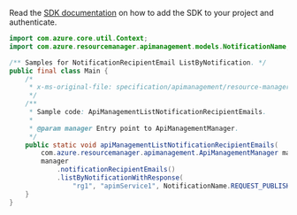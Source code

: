 Read the [SDK documentation](https://github.com/Azure/azure-sdk-for-java/blob/azure-resourcemanager-apimanagement_1.0.0-beta.3/sdk/apimanagement/azure-resourcemanager-apimanagement/README.md) on how to add the SDK to your project and authenticate.

```java
import com.azure.core.util.Context;
import com.azure.resourcemanager.apimanagement.models.NotificationName;

/** Samples for NotificationRecipientEmail ListByNotification. */
public final class Main {
    /*
     * x-ms-original-file: specification/apimanagement/resource-manager/Microsoft.ApiManagement/stable/2021-08-01/examples/ApiManagementListNotificationRecipientEmails.json
     */
    /**
     * Sample code: ApiManagementListNotificationRecipientEmails.
     *
     * @param manager Entry point to ApiManagementManager.
     */
    public static void apiManagementListNotificationRecipientEmails(
        com.azure.resourcemanager.apimanagement.ApiManagementManager manager) {
        manager
            .notificationRecipientEmails()
            .listByNotificationWithResponse(
                "rg1", "apimService1", NotificationName.REQUEST_PUBLISHER_NOTIFICATION_MESSAGE, Context.NONE);
    }
}
```
